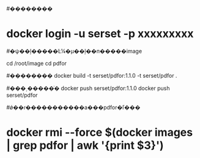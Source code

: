 #��������

# docker login -u serset -p xxxxxxxxx

#�ѱ��ļ�����Ŀ¼�µ��ļ��п�����image 

cd /root/image
cd pdfor

#��������
docker build -t serset/pdfor:1.1.0 -t serset/pdfor . 
 
#���͵�����ֿ�
docker push serset/pdfor:1.1.0
docker push serset/pdfor
 




#ǿ��ɾ�����������а���pdfor�ľ���
# docker rmi --force $(docker images | grep pdfor | awk '{print $3}')








 